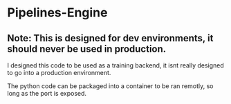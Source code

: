# Pipelines-Engine

## Note: This is designed for dev environments, it should never be used in production.

I designed this code to be used as a training backend, it isnt really designed to go into a production environment.

The python code can be packaged into a container to be ran remotly, so long as the port is exposed.